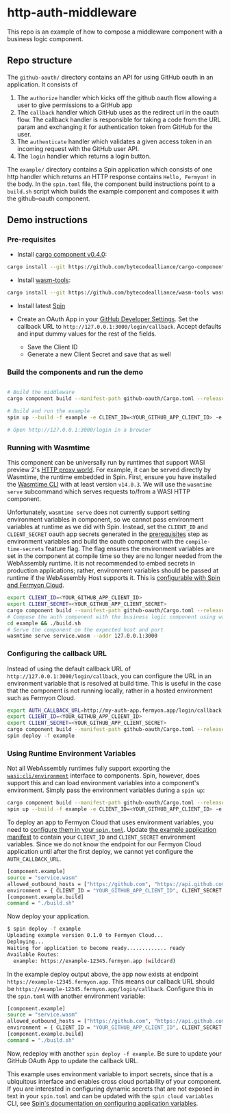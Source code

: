 # http-auth-middleware

This repo is an example of how to compose a middleware component with a business logic component.

## Repo structure

The `github-oauth/` directory contains an API for using GitHub oauth in an application. It consists of

1. The `authorize` handler which kicks off the github oauth flow allowing a user to give permissions to a GitHub app
2. The `callback` handler which GitHub uses as the redirect url in the oauth flow. The callback handler is responsible for taking a code from the URL param and exchanging it for authentication token from GitHub for the user.
3. The `authenticate` handler which validates a given access token in an incoming request with the GitHub user API.
4. The `login` handler which returns a login button.

The `example/` directory contains a Spin application which consists of one http handler which returns an HTTP response contains `Hello, Fermyon!` in the body. In the `spin.toml` file, the component build instructions point to a `build.sh` script which builds the example component and composes it with the github-oauth component.


## Demo instructions

### Pre-requisites

- Install [cargo component v0.4.0](https://github.com/bytecodealliance/cargo-component):

```bash
cargo install --git https://github.com/bytecodealliance/cargo-component --tag v0.4.0 cargo-component --locked
```

- Install [wasm-tools](https://github.com/bytecodealliance/wasm-tools): 

```bash
cargo install --git https://github.com/bytecodealliance/wasm-tools wasm-tools --locked
```

- Install latest [Spin](https://github.com/fermyon/spin)

- Create an OAuth App in your [GitHub Developer Settings](https://github.com/settings/developers). Set the callback URL to `http://127.0.0.1:3000/login/callback`. Accept defaults and input dummy values for the rest of the fields.
    - Save the Client ID
    - Generate a new Client Secret and save that as well

### Build the components and run the demo

```bash

# Build the middleware
cargo component build --manifest-path github-oauth/Cargo.toml --release

# Build and run the example
spin up --build -f example -e CLIENT_ID=<YOUR_GITHUB_APP_CLIENT_ID> -e CLIENT_SECRET=<YOUR_GITHUB_APP_CLIENT_SECRET>

# Open http://127.0.0.1:3000/login in a browser
```

### Running with Wasmtime

This component can be universally run by runtimes that support WASI preview 2's [HTTP proxy
world](https://github.com/WebAssembly/wasi-http/blob/main/wit/proxy.wit). For example, it can be
served directly by Wasmtime, the runtime embedded in Spin. First, ensure you have installed the
[Wasmtime CLI](https://github.com/bytecodealliance/wasmtime/releases) with at least version
`v14.0.3`. We will use the `wasmtime serve` subcommand which serves requests to/from a WASI HTTP
component.

Unfortunately, `wasmtime serve` does not currently support setting environment variables in
component, so we cannot pass environment variables at runtime as we did with Spin. Instead, set the
`CLIENT_ID` and `CLIENT_SECRET` oauth app secrets generated in the [prerequisites](#pre-requisites)
step as environment variables and build the oauth component with the `compile-time-secrets` feature
flag. The flag ensures the environment variables are set in the component at compile time so they
are no longer needed from the WebAssembly runtime. It is not recommended to embed secrets in production applications; rather, environment variables should be passed at runtime if the WebAssembly Host supports it. This is [configurable with Spin and Fermyon Cloud](#using-runtime-environment-variables).

```bash
export CLIENT_ID=<YOUR_GITHUB_APP_CLIENT_ID> 
export CLIENT_SECRET=<YOUR_GITHUB_APP_CLIENT_SECRET>
cargo component build --manifest-path github-oauth/Cargo.toml --release --features compile-time-secrets
# Compose the auth component with the business logic component using wasm-tools
cd example && ./build.sh
# Serve the component on the expected host and port
wasmtime serve service.wasm --addr 127.0.0.1:3000
```

### Configuring the callback URL

Instead of using the default callback URL of `http://127.0.0.1:3000/login/callback`, you can configure the URL in an environment variable that is resolved at build time. This is useful in the case that the component is not running locally, rather in a hosted environment such as Fermyon Cloud.

```sh
export AUTH_CALLBACK_URL=http://my-auth-app.fermyon.app/login/callback
export CLIENT_ID=<YOUR_GITHUB_APP_CLIENT_ID> 
export CLIENT_SECRET=<YOUR_GITHUB_APP_CLIENT_SECRET>
cargo component build --manifest-path github-oauth/Cargo.toml --release --features compile-time-secrets
spin deploy -f example 
```

### Using Runtime Environment Variables

Not all WebAssembly runtimes fully support exporting the [`wasi:cli/environment`](https://github.com/WebAssembly/wasi-cli/blob/main/wit/environment.wit) interface to components. Spin, however, does support this and can load environment variables into a component's environment. Simply pass the environment variables during a `spin up`:
```sh
cargo component build --manifest-path github-oauth/Cargo.toml --release
spin up --build -f example -e CLIENT_ID=<YOUR_GITHUB_APP_CLIENT_ID> -e CLIENT_SECRET=<YOUR_GITHUB_APP_CLIENT_SECRET>
```

To deploy an app to Fermyon Cloud that uses environment variables, you need to [configure them in your `spin.toml`](https://developer.fermyon.com/spin/v2/writing-apps#adding-environment-variables-to-components). Update [the example application manifest](./example/spin.toml) to contain your `CLIENT_ID` and `CLIENT_SECRET` environment variables. Since we do not know the endpoint for our Fermyon Cloud application until after the first deploy, we cannot yet configure the `AUTH_CALLBACK_URL`.

```sh
[component.example]
source = "service.wasm"
allowed_outbound_hosts = ["https://github.com", "https://api.github.com"]
environment = { CLIENT_ID = "YOUR_GITHUB_APP_CLIENT_ID", CLIENT_SECRET = "YOUR_GITHUB_APP_CLIENT_SECRET" }
[component.example.build]
command = "./build.sh"
```

Now deploy your application.

```sh
$ spin deploy -f example
Uploading example version 0.1.0 to Fermyon Cloud...
Deploying...
Waiting for application to become ready............. ready
Available Routes:
  example: https://example-12345.fermyon.app (wildcard)
```

In the example deploy output above, the app now exists at endpoint `https://example-12345.fermyon.app`. This means our callback URL should be `https://example-12345.fermyon.app/login/callback`. Configure this in the `spin.toml` with another environment variable:

```sh
[component.example]
source = "service.wasm"
allowed_outbound_hosts = ["https://github.com", "https://api.github.com"]
environment = { CLIENT_ID = "YOUR_GITHUB_APP_CLIENT_ID", CLIENT_SECRET = "YOUR_GITHUB_APP_CLIENT_SECRET", AUTH_CALLBACK_URL = "https://example-<HASH>.fermyon.app/login/callback" }
[component.example.build]
command = "./build.sh"
```

Now, redeploy with another `spin deploy -f example`. Be sure to update your GitHub OAuth App to update the callback URL.

This example uses environment variable to import secrets, since that is a ubiquitous interface and enables cross cloud portability of your component. If you are interested in configuring dynamic secrets that are not exposed in text in your `spin.toml` and can be updated with the `spin cloud variables` CLI, see [Spin's documentation on configuring application variables](https://developer.fermyon.com/spin/v2/variables#application-variables).